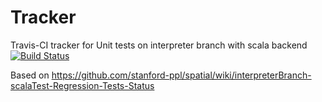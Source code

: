 # Tracker
Travis-CI tracker for Unit tests on interpreter branch with scala backend
[![Build Status](https://travis-ci.org/mattfel1/Tracker.svg?branch=ClassUnit-Branchinterpreter-Backendscala-Tracker)](https://travis-ci.org/mattfel1/Tracker)

Based on https://github.com/stanford-ppl/spatial/wiki/interpreterBranch-scalaTest-Regression-Tests-Status
